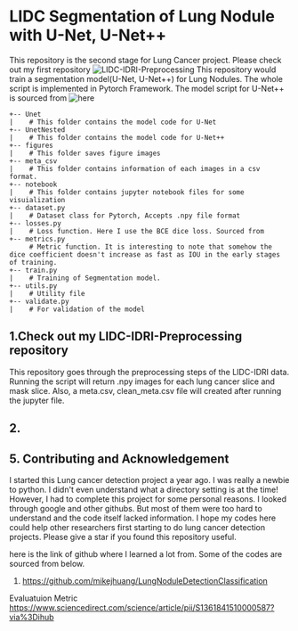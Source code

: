 # LIDC Segmentation of Lung Nodule with U-Net, U-Net++
This repository is the second stage for Lung Cancer project. Please check out my first repository ![LIDC-IDRI-Preprocessing](https://github.com/jaeho3690/LIDC-IDRI-Preprocessing)
This repository would train a segmentation model(U-Net, U-Net++) for Lung Nodules. The whole script is implemented in Pytorch Framework.
The model script for U-Net++ is sourced from ![here](https://github.com/4uiiurz1/pytorch-nested-unet)

```
+-- Unet
|    # This folder contains the model code for U-Net
+-- UnetNested
|    # This folder contains the model code for U-Net++
+-- figures
|    # This folder saves figure images
+-- meta_csv
|    # This folder contains information of each images in a csv format. 
+-- notebook
|    # This folder contains jupyter notebook files for some visuialization
+-- dataset.py
|    # Dataset class for Pytorch, Accepts .npy file format
+-- losses.py
|    # Loss function. Here I use the BCE dice loss. Sourced from 
+-- metrics.py
     # Metric function. It is interesting to note that somehow the dice coefficient doesn't increase as fast as IOU in the early stages of training.
+-- train.py
|    # Training of Segmentation model.
+-- utils.py
|    # Utility file
+-- validate.py
|    # For validation of the model

```

## 1.Check out my LIDC-IDRI-Preprocessing repository
This repository goes through the preprocessing steps of the LIDC-IDRI data. Running the script will return .npy images for each lung cancer slice and mask slice. Also, a meta.csv, clean_meta.csv file will created after running the jupyter file. 
## 2. 
## 5. Contributing and Acknowledgement
I started this Lung cancer detection project a year ago. I was really a newbie to python. I didn't even understand what a directory setting is at the time! However, I had to complete this project
for some personal reasons. I looked through google and other githubs. But most of them were too hard to understand and the code itself lacked information. I hope my codes here could help
other researchers first starting to do lung cancer detection projects. Please give a star if you found this repository useful.

here is the link of github where I learned a lot from. Some of the codes are sourced from below.
1. https://github.com/mikejhuang/LungNoduleDetectionClassification





Evaluatuion Metric
https://www.sciencedirect.com/science/article/pii/S1361841510000587?via%3Dihub
